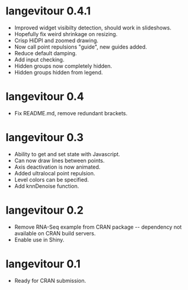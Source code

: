 
# langevitour 0.4.1

* Improved widget visibilty detection, should work in slideshows.
* Hopefully fix weird shrinkage on resizing.
* Crisp HiDPI and zoomed drawing.
* Now call point repulsions "guide", new guides added.
* Reduce default damping.
* Add input checking.
* Hidden groups now completely hidden.
* Hidden groups hidden from legend.

# langevitour 0.4

* Fix README.md, remove redundant brackets.

# langevitour 0.3

* Ability to get and set state with Javascript.
* Can now draw lines between points.
* Axis deactivation is now animated.
* Added ultralocal point repulsion.
* Level colors can be specified.
* Add knnDenoise function.

# langevitour 0.2

* Remove RNA-Seq example from CRAN package -- dependency not available on CRAN build servers.
* Enable use in Shiny.

# langevitour 0.1

* Ready for CRAN submission.
